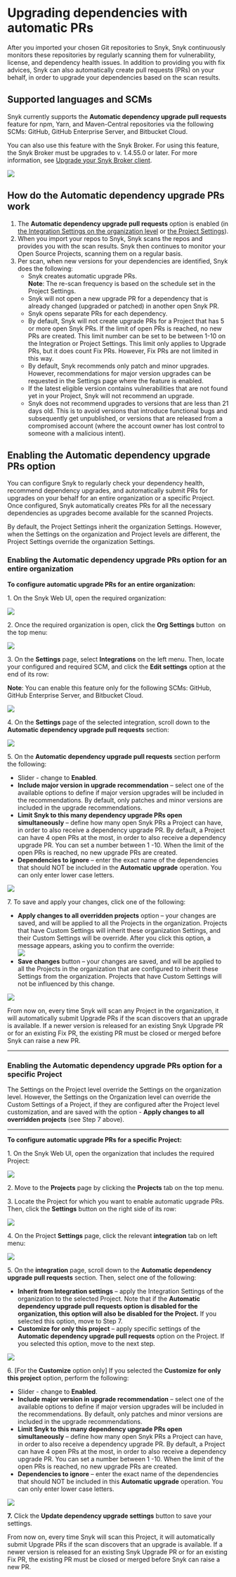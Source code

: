 # Upgrading dependencies with automatic PRs

After you imported your chosen Git repositories to Snyk, Snyk continuously monitors these repositories by regularly scanning them for vulnerability, license, and dependency health issues. In addition to providing you with fix advices, Snyk can also automatically create pull requests (PRs) on your behalf, in order to upgrade your dependencies based on the scan results.

## Supported languages and SCMs

Snyk currently supports the **Automatic dependency upgrade pull requests** feature for npm, Yarn, and Maven-Central repositories via the following SCMs: GitHub, GitHub Enterprise Server, and Bitbucket Cloud.

You can also use this feature with the Snyk Broker. For using this feature, the Snyk Broker must be upgrades to v. 1.4.55.0 or later. For more information, see [Upgrade your Snyk Broker client](../../../features/snyk-broker/set-up-snyk-broker/how-to-install-and-configure-your-snyk-broker-client.md#upgrade-your-snyk-broker-client).

![](<../../../.gitbook/assets/Upgrade Broker.png>)

## How do the Automatic dependency upgrade PRs work

1. The **Automatic dependency upgrade pull requests** option is enabled (in [the Integration Settings on the organization level](upgrading-dependencies-with-automatic-prs.md#enabling-the-automatic-dependency-upgrade-prs-option-for-an-entire-organization) or [the Project Settings](upgrading-dependencies-with-automatic-prs.md#enabling-the-automatic-dependency-upgrade-prs-option-for-a-specific-project)).
2. When you import your repos to Snyk, Snyk scans the repos and provides you with the scan results. Snyk then continues to monitor your Open Source Projects, scanning them on a regular basis.
3. Per scan, when new versions for your dependencies are identified, Snyk does the following:
   * Snyk creates automatic upgrade PRs.\
     **Note**: The re-scan frequency is based on the schedule set in the Project Settings.
   * Snyk will not open a new upgrade PR for a dependency that is already changed (upgraded or patched) in another open Snyk PR.
   * Snyk opens separate PRs for each dependency.
   * By default, Snyk will not create upgrade PRs for a Project that has 5 or more open Snyk PRs. If the limit of open PRs is reached, no new PRs are created. This limit number can be set to be between 1-10 on the Integration or Project Settings. This limit only applies to Upgrade PRs, but it does count Fix PRs. However, Fix PRs are not limited in this way.
   * By default, Snyk recommends only patch and minor upgrades. However, recommendations for major version upgrades can be requested in the Settings page where the feature is enabled.
   * If the latest eligible version contains vulnerabilities that are not found yet in your Project, Snyk will not recommend an upgrade.
   * Snyk does not recommend upgrades to versions that are less than 21 days old. This is to avoid versions that introduce functional bugs and subsequently get unpublished, or versions that are released from a compromised account (where the account owner has lost control to someone with a malicious intent).

## Enabling the Automatic dependency upgrade PRs option

You can configure Snyk to regularly check your dependency health, recommend dependency upgrades, and automatically submit PRs for upgrades on your behalf for an entire organization or a specific Project. Once configured, Snyk automatically creates PRs for all the necessary dependencies as upgrades become available for the scanned Projects.

By default, the Project Settings inherit the organization Settings. However, when the Settings on the organization and Project levels are different, the Project Settings override the organization Settings.

### Enabling the Automatic dependency upgrade PRs option for an entire organization

**To configure automatic upgrade PRs for an entire organization:**

1\. On the Snyk Web UI, open the required organization:

![](<../../../.gitbook/assets/OS - Automatic Dependency Upgrade - Selecting Organization (1) (1) (1) (1) (1) (1) (1) (1) (1) (1) (1) (1) (1) (1) (1) (1) (1) (1) (2) (1).png>)

2\. Once the required organization is open, click the **Org Settings** button <img src="../../../.gitbook/assets/Org Settings button - Icon (1) (1) (1) (1) (1) (1) (1) (1) (1) (1) (1) (1) (1) (1) (1) (1) (1) (2) (8).png" alt="" data-size="line"> on the top menu:

![](<../../../.gitbook/assets/OS - Automatic Dependency Upgrade - Org Settings button (1) (1) (1) (1) (1) (1) (1) (1) (1) (1) (1) (1) (1) (1) (1) (1) (1) (1) (2) (5).png>)

3\. On the **Settings** page, select **Integrations** on the left menu. Then, locate your configured and required SCM, and click the **Edit settings** option at the end of its row:

**Note**: You can enable this feature only for the following SCMs: GitHub, GitHub Enterprise Server, and Bitbucket Cloud.

![](<../../../.gitbook/assets/OS - Automatic Dependency Upgrade - Organization - Integrations page.png>)

4\. On the **Settings** page of the selected integration, scroll down to the **Automatic dependency upgrade pull requests** section:

![](<../../../.gitbook/assets/OS - Automatic Dependency Upgrade - Organization - Integration Settings - Automatic Upgrade section .png>)

5\. On the **Automatic dependency upgrade pull requests** section perform the following:

* Slider - change to **Enabled**.
* **Include major version in upgrade recommendation** – select one of the available options to define if major version upgrades will be included in the recommendations. By default, only patches and minor versions are included in the upgrade recommendations.
* **Limit Snyk to this many dependency upgrade PRs open simultaneously** – define how many open Snyk PRs a Project can have, in order to also receive a dependency upgrade PR. By default, a Project can have 4 open PRs at the most, in order to also receive a dependency upgrade PR. You can set a number between 1 -10. When the limit of the open PRs is reached, no new upgrade PRs are created.
* **Dependencies to ignore** – enter the exact name of the dependencies that should NOT be included in the **Automatic upgrade** operation. You can only enter lower case letters.

![](<../../../.gitbook/assets/OS - Automatic Dependency Upgrade - Project Settings - Integration - Automatic Upgrade section - Enabled.png>)

7\. To save and apply your changes, click one of the following:

* **Apply changes to all overridden projects** option – your changes are saved, and will be applied to all the Projects in the organization. Projects that have Custom Settings will inherit these organization Settings, and their Custom Settings will be override. After you click this option, a message appears, asking you to confirm the override:\
  ![](<../../../.gitbook/assets/Snyk Code - PR Checks - Integration Settings - Automatic Upgrade section - Override message (1) (1) (1) (1) (1) (1) (1) (1) (1) (1) (1) (1) (1) (1) (1) (1) (2) (3).png>)
* **Save changes** button – your changes are saved, and will be applied to all the Projects in the organization that are configured to inherit these Settings from the organization. Projects that have Custom Settings will not be influenced by this change.

![](<../../../.gitbook/assets/OS - Automatic Dependency Upgrade - Org- Integration - Automatic Upgrade section - Save options.png>)

From now on, every time Snyk will scan any Project in the organization, it will automatically submit Upgrade PRs if the scan discovers that an upgrade is available. If a newer version is released for an existing Snyk Upgrade PR or for an existing Fix PR, the existing PR must be closed or merged before Snyk can raise a new PR.

***

### Enabling the Automatic dependency upgrade PRs option for a specific Project

The Settings on the Project level override the Settings on the organization level. However, the Settings on the Organization level can override the Custom Settings of a Project, if they are configured after the Project level customization, and are saved with the option - **Apply changes to all overridden projects** (see Step 7 above).

***

**To configure automatic upgrade PRs for a specific Project:**

1\. On the Snyk Web UI, open the organization that includes the required Project:

![](<../../../.gitbook/assets/OS - Automatic Dependency Upgrade - Selecting Organization (1) (1) (1) (1) (1) (1) (1) (1) (1) (1) (1) (1) (1) (1) (1) (1) (1) (1) (2) (1).png>)

2\. Move to the **Projects** page by clicking the **Projects** tab on the top menu.

3\. Locate the Project for which you want to enable automatic upgrade PRs. Then, click the **Settings** button on the right side of its row:

![](<../../../.gitbook/assets/OS - Automatic Dependency Upgrade - Project Settings button .png>)

4\. On the Project **Settings** page, click the relevant **integration** tab on left menu:

![](<../../../.gitbook/assets/OS - Automatic Dependency Upgrade - Project Settings - Integration tab.png>)

5\. On the **integration** page, scroll down to the **Automatic dependency upgrade pull requests** section. Then, select one of the following:

* **Inherit from Integration settings** – apply the Integration Settings of the organization to the selected Project. Note that if the **Automatic dependency upgrade pull requests option is disabled for the organization, this option will also be disabled for the Project.** If you selected this option, move to Step 7.
* **Customize for only this project** – apply specific settings of the **Automatic dependency upgrade pull requests** option on the Project. If you selected this option, move to the next step.

![](<../../../.gitbook/assets/OS - Automatic Dependency Upgrade - Project Settings - Integration - Automatic Upgrade section (1).png>)

6\. \[For the **Customize** option only] If you selected the **Customize for only this project** option, perform the following:

* Slider - change to **Enabled**.
* **Include major version in upgrade recommendation** – select one of the available options to define if major version upgrades will be included in the recommendations. By default, only patches and minor versions are included in the upgrade recommendations.
* **Limit Snyk to this many dependency upgrade PRs open simultaneously** – define how many open Snyk PRs a Project can have, in order to also receive a dependency upgrade PR. By default, a Project can have 4 open PRs at the most, in order to also receive a dependency upgrade PR. You can set a number between 1 -10. When the limit of the open PRs is reached, no new upgrade PRs are created.
* **Dependencies to ignore** – enter the exact name of the dependencies that should NOT be included in this **Automatic upgrade** operation. You can only enter lower case letters.

![](<../../../.gitbook/assets/OS - Automatic Dependency Upgrade - Project Settings - Integration - Automatic Upgrade - Customize options.png>)

**7.** Click the **Update dependency upgrade settings** button to save your settings.

From now on, every time Snyk will scan this Project, it will automatically submit Upgrade PRs if the scan discovers that an upgrade is available. If a newer version is released for an existing Snyk Upgrade PR or for an existing Fix PR, the existing PR must be closed or merged before Snyk can raise a new PR.
